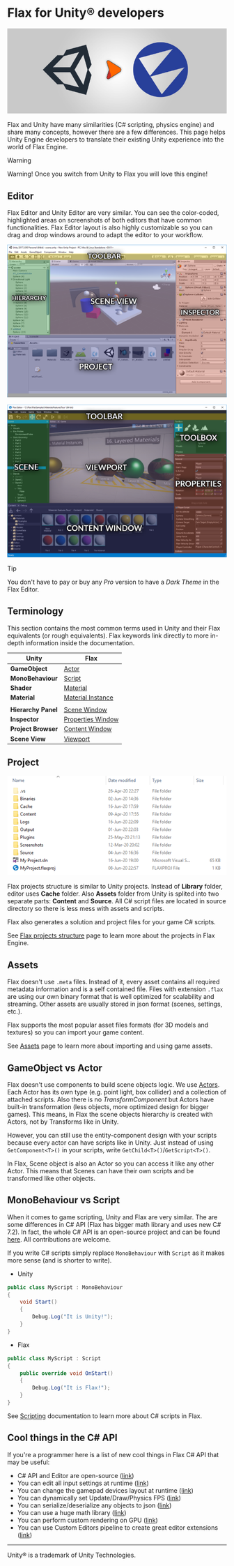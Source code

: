 # Flax for Unity® developers

![Unity to Flax](media/title.jpg)

Flax and Unity have many similarities (C# scripting, physics engine) and share many concepts, however there are a few differences. This page helps Unity Engine developers to translate their existing Unity experience into the world of Flax Engine.

> [!Warning]
> Warning! Once you switch from Unity to Flax you will love this engine!

## Editor

Flax Editor and Unity Editor are very similar. You can see the color-coded, highlighted areas on screenshots of both editors that have common functionalities. Flax Editor layout is also highly customizable so you can drag and drop windows around to adapt the editor to your workflow.

![Unity Editor](media/unity-layout.png)

![Flax Editor](../media/flax-layout.png)

> [!Tip]
> You don't have to pay or buy any *Pro* version to have a *Dark Theme* in the Flax Editor.

## Terminology

This section contains the most common terms used in Unity and their Flax equivalents (or rough equivalents). Flax keywords link directly to more in-depth information inside the documentation.

| Unity | Flax |
|--------|--------|
| **GameObject** | [Actor](../scenes/actors.md) |
| **MonoBehaviour** | [Script](../../scripting/index.md) |
| **Shader** | [Material](../../graphics/materials/index.md) |
| **Material** | [Material Instance](../../graphics/materials/instanced-materials/index.md) |
|||
| **Hierarchy Panel** | [Scene Window](../../editor/windows/scene-window.md) |
| **Inspector** | [Properties Window](../../editor/windows/properties-window.md) |
| **Project Browser** | [Content Window](../../editor/windows/content-window.md) |
| **Scene View** | [Viewport](../../editor/windows/viewport.md) |

## Project

![Flax Project](../media/project-structure.png)

Flax projects structure is similar to Unity projects. Instead of **Library** folder, editor uses **Cache** folder. Also **Assets** folder from Unity is splited into two separate parts: **Content** and **Source**. All C# script files are located in source directory so there is less mess with assets and scripts.

Flax also generates a solution and project files for your game C# scripts.

See [Flax projects structure](../project-structure.md) page to learn more about the projects in Flax Engine.

## Assets

Flax doesn't use `.meta` files. Instead of it, every asset contains all required metadata information and is a self contained file. Files with extension `.flax` are using our own binary format that is well optimized for scalability and streaming. Other assets are usually stored in json format (scenes, settings, etc.).

Flax supports the most popular asset files formats (for 3D models and textures) so you can import your game content.

See [Assets](../assets/index.md) page to learn more about importing and using game assets.

## GameObject vs Actor

Flax doesn't use components to build scene objects logic. We use [Actors](../scenes/actors.md). Each Actor has its own type (e.g. point light, box collider) and a collection of attached scripts. Also there is no *TransformComponent* but Actors have built-in transformation (less objects, more optimized design for bigger games). This means, in Flax the scene objects hierarchy is created with Actors, not by Transforms like in Unity.

However, you can still use the entity-component design with your scripts because every actor can have scripts like in Unity.
Just instead of using `GetComponent<T>()` in your scripts, write `GetChild<T>()`/`GetScript<T>()`.

In Flax, Scene object is also an Actor so you can access it like any other Actor. This means that Scenes can have their own scripts and be transformed like other objects.

## MonoBehaviour vs Script

When it comes to game scripting, Unity and Flax are very similar. The are some differences in C# API (Flax has bigger math library and uses new C# 7.2). In fact, the whole C# API is an open-source project and can be found [here](https://github.com/FlaxEngine/FlaxAPI). All contributions are welcome.

If you write C# scripts simply replace `MonoBehaviour` with `Script` as it makes more sense (and is shorter to write).

* Unity
```cs
public class MyScript : MonoBehaviour
{
	void Start()
	{
		Debug.Log("It is Unity!");
	}
}
```

* Flax
```cs
public class MyScript : Script
{
	public override void OnStart()
	{
		Debug.Log("It is Flax!");
	}
}
```

See [Scripting](../../scripting/index.md) documentation to learn more about C# scripts in Flax.

## Cool things in the C# API

If you're a programmer here is a list of new cool things in Flax C# API that may be useful:
* C# API and Editor are open-source ([link](https://github.com/FlaxEngine/FlaxAPI))
* You can edit all input settings at runtime ([link](https://github.com/FlaxEngine/FlaxAPI/blob/master/FlaxEngine/API/Static/Input.cs#L249))
* You can change the gamepad devices layout at runtime ([link](https://github.com/FlaxEngine/FlaxAPI/blob/master/FlaxEngine/Engine/Gamepad.cs#L203))
* You can dynamically set Update/Draw/Physics FPS ([link](https://github.com/FlaxEngine/FlaxAPI/blob/master/FlaxEngine/API/Static/Time.Gen.cs#L26))
* You can serialize/deserialize any objects to json ([link](https://github.com/FlaxEngine/FlaxAPI/blob/master/FlaxEngine/Json/JsonSerializer.cs#L226))
* You can use a huge math library ([link](https://github.com/FlaxEngine/FlaxAPI/tree/master/FlaxEngine/Math))
* You can perform custom rendering on GPU ([link](https://github.com/FlaxEngine/FlaxAPI/blob/master/FlaxEngine/Rendering/CustomRenderTask.cs))
* You can use Custom Editors pipeline to create great editor extensions ([link](https://github.com/FlaxEngine/FlaxAPI/tree/master/FlaxEditor/CustomEditors))

<hr>

Unity® is a trademark of Unity Technologies.
